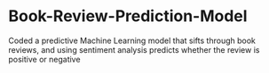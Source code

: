 # Book-Review-Prediction-Model
Coded a predictive Machine Learning model that sifts through book reviews, and using sentiment analysis predicts whether the review is positive or negative 
